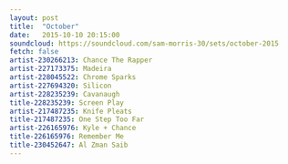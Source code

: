 ```yaml
---
layout: post
title:  "October"
date:   2015-10-10 20:15:00
soundcloud: https://soundcloud.com/sam-morris-30/sets/october-2015
fetch: false
artist-230266213: Chance The Rapper
artist-227173375: Madeira
artist-228045522: Chrome Sparks
artist-227694320: Silicon
artist-228235239: Cavanaugh
title-228235239: Screen Play
artist-217487235: Knife Pleats
title-217487235: One Step Too Far
artist-226165976: Kyle + Chance
title-226165976: Remember Me
title-230452647: Al Zman Saib
---
```

